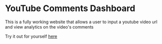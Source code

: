 # YouTube Comments Dashboard

This is a fully working website that allows a user to input a youtube video url and view analytics on the video's comments

Try it out for yourself [here](https://github.com/Kaushik-Indukuri/youtube-comments-dashboard/tree/main)